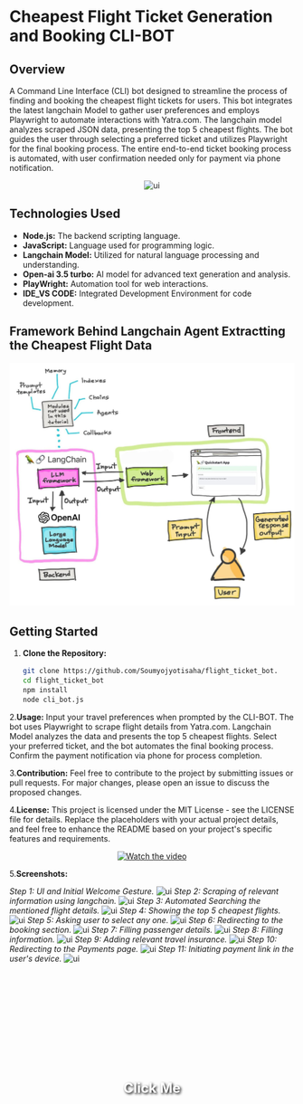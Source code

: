 # Cheapest Flight Ticket Generation and Booking CLI-BOT

## Overview

A Command Line Interface (CLI) bot designed to streamline the process of finding and booking the cheapest flight tickets for users. This bot integrates the latest langchain Model to gather user preferences and employs Playwright to automate interactions with Yatra.com. The langchain model analyzes scraped JSON data, presenting the top 5 cheapest flights. The bot guides the user through selecting a preferred ticket and utilizes Playwright for the final booking process. The entire end-to-end ticket booking process is automated, with user confirmation needed only for payment via phone notification.

<div align="center">
  <img src="https://github.com/Soumyojyotisaha/flight_ticket_bot/blob/main/videoplayback.gif" alt="ui">
</div>

## Technologies Used

- **Node.js:** The backend scripting language.
- **JavaScript:** Language used for programming logic.
- **Langchain Model:** Utilized for natural language processing and understanding.
- **Open-ai 3.5 turbo:** AI model for advanced text generation and analysis.
- **PlayWright:** Automation tool for web interactions.
- **IDE_VS CODE:** Integrated Development Environment for code development.

## Framework Behind Langchain Agent Extractting the Cheapest Flight Data
![Flight](https://github.com/Soumyojyotisaha/flight_ticket_bot/blob/main/19050608-2160-42f2-b03d-831d117513ae.jpg)

## Getting Started

1. **Clone the Repository:**
   ```bash
   git clone https://github.com/Soumyojyotisaha/flight_ticket_bot.
   cd flight_ticket_bot
   npm install
   node cli_bot.js

2.**Usage:**
Input your travel preferences when prompted by the CLI-BOT.
The bot uses Playwright to scrape flight details from Yatra.com.
Langchain Model analyzes the data and presents the top 5 cheapest flights.
Select your preferred ticket, and the bot automates the final booking process.
Confirm the payment notification via phone for process completion.

3.**Contribution:**
Feel free to contribute to the project by submitting issues or pull requests. For major changes, please open an issue to discuss the proposed changes.

4.**License:**
This project is licensed under the MIT License - see the LICENSE file for details.
Replace the placeholders with your actual project details, and feel free to enhance the README based on your project's specific features and requirements.

<div align="center">
  <a href="https://www.youtube.com/watch?v=VQsUKE263XI">
    <img src="https://github.com/Soumyojyotisaha/flight_ticket_bot/blob/main/gallery.jpg" alt="Watch the video" style="position: relative;">
    <div style="position: absolute; top: 50%; left: 50%; transform: translate(-50%, -50%); font-size: 24px; font-weight: bold; color: white; text-shadow: 2px 2px 4px #000000;">
      Click Me
    </div>
  </a>
</div>


5.**Screenshots:**

*Step 1: UI and Initial Welcome Gesture.*
![ui](https://github.com/Soumyojyotisaha/flight_ticket_bot/blob/main/screenshots/1.png)
*Step 2: Scraping of relevant information using langchain.*
![ui](https://github.com/Soumyojyotisaha/flight_ticket_bot/blob/main/screenshots/2.png)
*Step 3: Automated Searching the mentioned flight details.*
![ui](https://github.com/Soumyojyotisaha/flight_ticket_bot/blob/main/screenshots/2%60.png)
*Step 4: Showing the top 5 cheapest flights.*
![ui](https://github.com/Soumyojyotisaha/flight_ticket_bot/blob/main/screenshots/3.png)
*Step 5: Asking user to select any one.*
![ui](https://github.com/Soumyojyotisaha/flight_ticket_bot/blob/main/screenshots/4.png)
*Step 6: Redirecting to the booking section.*
![ui](https://github.com/Soumyojyotisaha/flight_ticket_bot/blob/main/screenshots/5.png)
*Step 7: Filling passenger details.*
![ui](https://github.com/Soumyojyotisaha/flight_ticket_bot/blob/main/screenshots/6.png)
*Step 8: Filling information.*
![ui](https://github.com/Soumyojyotisaha/flight_ticket_bot/blob/main/screenshots/7.png)
*Step 9: Adding relevant travel insurance.*
![ui](https://github.com/Soumyojyotisaha/flight_ticket_bot/blob/main/screenshots/8.png)
*Step 10: Redirecting to the Payments page.*
![ui](https://github.com/Soumyojyotisaha/flight_ticket_bot/blob/main/screenshots/9.png)
*Step 11: Initiating payment link in the user's device.*
![ui](https://github.com/Soumyojyotisaha/flight_ticket_bot/blob/main/screenshots/10.jpg)
